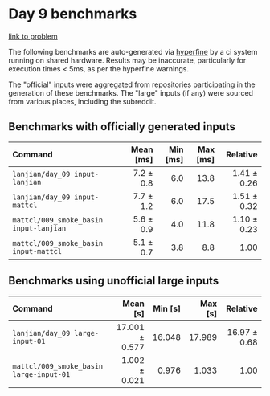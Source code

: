 # Day 9 benchmarks

[link to problem](http://adventofcode.com/2021/day/9)

The following benchmarks are auto-generated via [hyperfine](https://github.com/sharkdp/hyperfine) by a ci system running on shared hardware. Results may be inaccurate, particularly for execution times < 5ms, as per the hyperfine warnings.

The "official" inputs were aggregated from repositories participating in the generation of these benchmarks. The "large" inputs (if any) were sourced from various places, including the subreddit.

## Benchmarks with officially generated inputs
| Command | Mean [ms] | Min [ms] | Max [ms] | Relative |
|:---|---:|---:|---:|---:|
| `lanjian/day_09 input-lanjian` | 7.2 ± 0.8 | 6.0 | 13.8 | 1.41 ± 0.26 |
| `lanjian/day_09 input-mattcl` | 7.7 ± 1.2 | 6.0 | 17.5 | 1.51 ± 0.32 |
| `mattcl/009_smoke_basin input-lanjian` | 5.6 ± 0.9 | 4.0 | 11.8 | 1.10 ± 0.23 |
| `mattcl/009_smoke_basin input-mattcl` | 5.1 ± 0.7 | 3.8 | 8.8 | 1.00 |
## Benchmarks using unofficial large inputs
| Command | Mean [s] | Min [s] | Max [s] | Relative |
|:---|---:|---:|---:|---:|
| `lanjian/day_09 large-input-01` | 17.001 ± 0.577 | 16.048 | 17.989 | 16.97 ± 0.68 |
| `mattcl/009_smoke_basin large-input-01` | 1.002 ± 0.021 | 0.976 | 1.033 | 1.00 |

